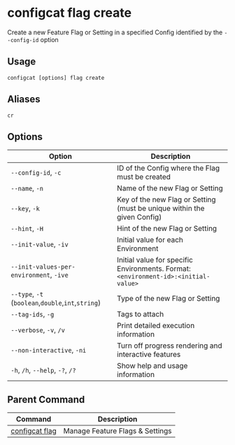 # configcat flag create
Create a new Feature Flag or Setting in a specified Config identified by the `--config-id` option
## Usage
```
configcat [options] flag create
```
## Aliases
`cr`
## Options
| Option | Description |
| ------ | ----------- |
| `--config-id`, `-c` | ID of the Config where the Flag must be created |
| `--name`, `-n` | Name of the new Flag or Setting |
| `--key`, `-k` | Key of the new Flag or Setting (must be unique within the given Config) |
| `--hint`, `-H` | Hint of the new Flag or Setting |
| `--init-value`, `-iv` | Initial value for each Environment |
| `--init-values-per-environment`, `-ive` | Initial value for specific Environments. Format: `<environment-id>:<initial-value>` |
| `--type`, `-t` (`boolean`,`double`,`int`,`string`) | Type of the new Flag or Setting |
| `--tag-ids`, `-g` | Tags to attach |
| `--verbose`, `-v`, `/v` | Print detailed execution information |
| `--non-interactive`, `-ni` | Turn off progress rendering and interactive features |
| `-h`, `/h`, `--help`, `-?`, `/?` | Show help and usage information |
## Parent Command
| Command | Description |
| ------ | ----------- |
| [configcat flag](configcat-flag.md) | Manage Feature Flags & Settings |
